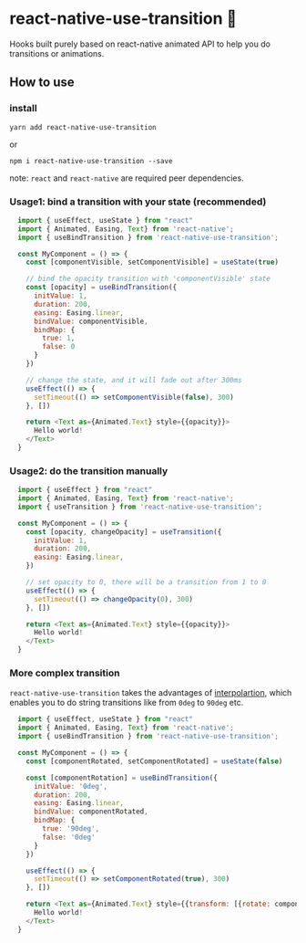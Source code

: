 # react-native-use-transition 🐰
Hooks built purely based on react-native animated API to help you do transitions or animations.

## How to use

### install
```
yarn add react-native-use-transition
```

or

```
npm i react-native-use-transition --save
```

note: `react` and `react-native` are required peer dependencies.

### Usage1: bind a transition with your state (recommended)
```javascript
  import { useEffect, useState } from "react"
  import { Animated, Easing, Text} from 'react-native';
  import { useBindTransition } from 'react-native-use-transition';

  const MyComponent = () => {
    const [componentVisible, setComponentVisible] = useState(true)

    // bind the opacity transition with 'componentVisible' state
    const [opacity] = useBindTransition({
      initValue: 1,
      duration: 200,
      easing: Easing.linear,
      bindValue: componentVisible,
      bindMap: {
        true: 1,
        false: 0
      }
    })

    // change the state, and it will fade out after 300ms
    useEffect(() => {
      setTimeout(() => setComponentVisible(false), 300)
    }, [])

    return <Text as={Animated.Text} style={{opacity}}>
      Hello world!
    </Text>
  }
```


### Usage2: do the transition manually

```javascript
  import { useEffect } from "react"
  import { Animated, Easing, Text} from 'react-native';
  import { useTransition } from 'react-native-use-transition';

  const MyComponent = () => {
    const [opacity, changeOpacity] = useTransition({
      initValue: 1,
      duration: 200,
      easing: Easing.linear,
    })

    // set opacity to 0, there will be a transition from 1 to 0
    useEffect(() => {
      setTimeout(() => changeOpacity(0), 300)
    }, [])

    return <Text as={Animated.Text} style={{opacity}}>
      Hello world!
    </Text>
  }
```


### More complex transition
`react-native-use-transition` takes the advantages of [interpolartion](https://reactnative.dev/docs/animations#interpolation), which enables you to do string transitions like from `0deg` to `90deg` etc.

```javascript
  import { useEffect, useState } from "react"
  import { Animated, Easing, Text} from 'react-native';
  import { useBindTransition } from 'react-native-use-transition';

  const MyComponent = () => {
    const [componentRotated, setComponentRotated] = useState(false)

    const [componentRotation] = useBindTransition({
      initValue: '0deg',
      duration: 200,
      easing: Easing.linear,
      bindValue: componentRotated,
      bindMap: {
        true: '90deg',
        false: '0deg'
      }
    })

    useEffect(() => {
      setTimeout(() => setComponentRotated(true), 300)
    }, [])

    return <Text as={Animated.Text} style={{transform: [{rotate: componentRotation}]}}>
      Hello world!
    </Text>
  }
```

